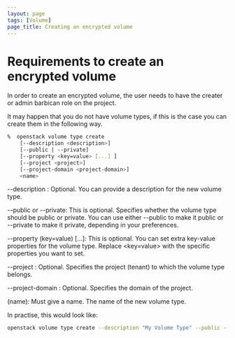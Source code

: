 ```yaml
---
layout: page
tags: [Volume]
page_title: Creating an encrypted volume
---
```


# Requirements to create an encrypted volume

In order to create an encrypted volume, the user needs to have the creater or admin barbican role on the project.

It may happen that you do not have volume types, if this is the case you can create them in the following way.

```bash
%  openstack volume type create
    [--description <description>]
    [--public | --private]
    [--property <key=value> [...] ]
    [--project <project>]
    [--project-domain <project-domain>]
    <name>
```
--description <description>: Optional. You can provide a description for the new volume type.

--public or --private: This is optional. Specifies whether the volume type should be public or private. You can use either 
--public to make it public or --private to make it private, depending in your preferences.

--property (key=value) [...]: This is optional. You can set extra key-value properties for the volume type. Replace <key=value> with the specific properties you want to set.

--project <project>: Optional. Specifies the project (tenant) to which the volume type belongs.

--project-domain <project-domain>: Optional. Specifies the domain of the project.

(name): Must give a name. The name of the new volume type.

In practise, this would look like:

```bash
openstack volume type create --description "My Volume Type" --public --property key1=value1 --property key2=value2 MyVolumeType
```

